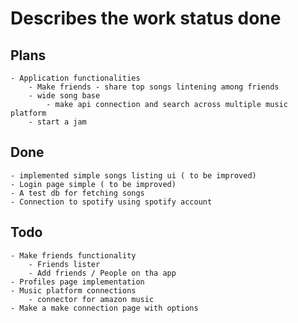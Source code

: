 # Describes the work status done

## Plans
    - Application functionalities
        - Make friends - share top songs lintening among friends
        - wide song base
            - make api connection and search across multiple music platform
        - start a jam
## Done
    - implemented simple songs listing ui ( to be improved)
    - Login page simple ( to be improved)
    - A test db for fetching songs
    - Connection to spotify using spotify account
## Todo
    - Make friends functionality
        - Friends lister
        - Add friends / People on tha app
    - Profiles page implementation
    - Music platform connections
        - connector for amazon music
    - Make a make connection page with options